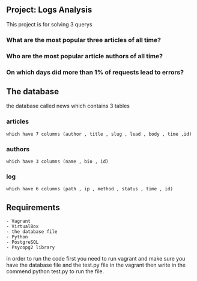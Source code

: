 ## Project: Logs Analysis
This project is for solving 3 querys 
 ### What are the most popular three articles of all time?
 ### Who are the most popular article authors of all time?
 ### On which days did more than 1% of requests lead to errors?
 
## The database
 the database called news which contains 3 tables
 ### articles
	which have 7 columns (author , title , slug , lead , body , time ,id)
 ### authors
	which have 3 columns (name , bio , id)
 ### log
	which have 6 columns (path , ip , method , status , time , id)

## Requirements
	- Vagrant
	- VirtualBox
	- the database file 
	- Python
	- PostgreSQL
	- Psycopg2 library
   

in order to run the code first you need to run vagrant and make sure you have the database file and the test.py file in the vagrant
then write in the commend python test.py to run the file.